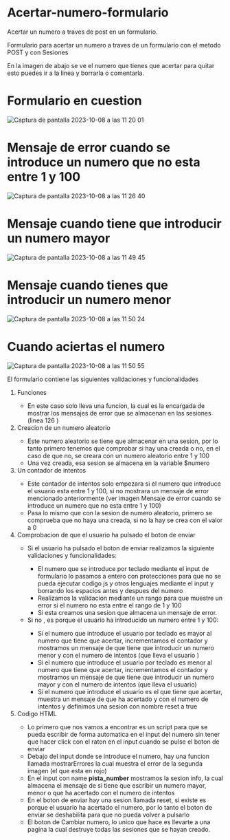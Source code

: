 # Acertar-numero-formulario
Acertar un numero a traves de post en un formulario. 

<p>Formulario para acertar un numero a traves de un formulario con el metodo POST y con Sesiones</p>
<p>En la imagen de abajo se ve el numero que tienes que acertar para quitar esto puedes ir a la linea y borrarla o comentarla.</p>
<h1>Formulario en cuestion</h1>

![Captura de pantalla 2023-10-08 a las 11 20 01](https://github.com/Cu3nz/Acertar-numero-formulario/assets/145379555/835edbe7-909b-4e53-9752-6de8b15db3f9)

<h1>Mensaje de error cuando se introduce un numero que no esta entre 1 y 100</h1>

![Captura de pantalla 2023-10-08 a las 11 26 40](https://github.com/Cu3nz/Acertar-numero-formulario/assets/145379555/cb95e95b-f044-4b15-a252-842ec92e1200)

<h1>Mensaje cuando tiene que introducir un numero mayor</h1>

![Captura de pantalla 2023-10-08 a las 11 49 45](https://github.com/Cu3nz/Acertar-numero-formulario/assets/145379555/dd954805-a326-4afa-8a6a-75f98fd55770)

<h1>Mensaje cuando tienes que introducir un numero menor </h1>

![Captura de pantalla 2023-10-08 a las 11 50 24](https://github.com/Cu3nz/Acertar-numero-formulario/assets/145379555/0bd51eb5-0ee9-469d-9aca-fee33876a826)

<h1>Cuando aciertas el numero</h1>

![Captura de pantalla 2023-10-08 a las 11 50 55](https://github.com/Cu3nz/Acertar-numero-formulario/assets/145379555/a3b274b8-bfb3-447d-a5d7-5cfcccdd7571)


<p>El formulario contiene las siguientes validaciones y funcionalidades </p>

<ol>
  <li>Funciones</li>
  <ul>
    <li>En este caso solo lleva una funcion, la cual es la encargada de mostrar los mensajes de error que se almacenan en las sesiones (linea 126 )</li>
  </ul>
  <li>Creacion de un numero aleatorio</li>
  <ul>
    <li>Este numero aleatorio se tiene que almacenar en una sesion, por lo tanto primero tenemos que comprobar si hay una creada o no, en el caso de que no, se creara con un numero aleatorio entre 1 y 100</li>
    <li>Una vez creada, esa sesion se almacena en la variable $numero</li>
  </ul>
  <li>Un contador de intentos</li>
  <ul>
    <li>Este contador de intentos solo empezara si el numero que introduce el usuario esta entre 1 y 100, si no mostrara un mensaje de error mencionado anteriormente (ver imagen Mensaje de error cuando se introduce un numero que no esta entre 1 y 100) </li>
    <li>Pasa lo mismo que con la sesion de numero aleatorio, primero se comprueba que no haya una creada, si no la hay se crea con el valor a 0</li>
  </ul>

  <li>Comprobacion de que el usuario ha pulsado el boton de enviar</li>
  <ul>
    <li>Si el usuario ha pulsado el boton de enviar realizamos la siguiente validaciones y funcionalidades:</li>
    <ul>
      <li>El numero que se introduce por teclado mediante el input de formulario lo pasamos a entero con protecciones para que no se pueda ejecutar codigo js y otros lenguajes mediante el input y borrando los espacios antes y despues del numero</li>
      <li>Realizamos la validacion mediante un rango para que muestre un error si el numero no esta entre el rango de 1 y 100</li>
      <li>Si esta creamos una sesion que almacena un mensaje de error.</li>
    </ul>
    <li>Si no , es porque el usuario ha introducido un numero entre 1 y 100:</li>
    <ul>
      <li>Si el numero que introduce el usuario por teclado es mayor al numero que tiene que acertar, incrementamos el contador y mostramos un mensaje de que tiene que introducir un numero menor y con el numero de intentos (que lleva el usuario )</li>
      <li>Si el numero que introduce el usuario por teclado es menor al numero que tiene que acertar, incrementamos el contador y mostramos un mensaje de que tiene que introducir un numero mayor y con el numero de intentos (que lleva el usuario)</li>
      <li>Si el numero que introduce el usuario es el que tiene que acertar, muestra un mensaje de que ha acertado y con el numero de intentos  y definimos una sesion con nombre reset a true</li>
    </ul>
  </ul>
  <li>Codigo HTML</li>
  <ul>
    <li>Lo primero que nos vamos a encontrar es un script para que se pueda escribir de forma automatica en el input del numero sin tener que hacer click con el raton en el input cuando se pulse el boton de enviar</li>
    <li>Debajo del input donde se introduce el numero, hay una funcion llamada mostrarErrores la cual muestra el error de la segunda imagen (el que esta en rojo)</li>
    <li>En el input con name <b>pista_number</b> mostramos la sesion info, la cual almacena el mensaje de si tiene que escribir un numero mayor, menor o que ha acertado con el numero de intentos</li>
    <li>En el boton de enviar hay una sesion llamada reset, si existe es porque el usuario ha acertado el numero, por lo tanto el boton de enviar se deshabilita para que no pueda volver a pulsarlo </li>
    <li>El boton de Cambiar numero, lo unico que hace es llevarte a una pagina la cual destruye todas las sesiones que se hayan creado.</li>
  </ul>
</ol>



